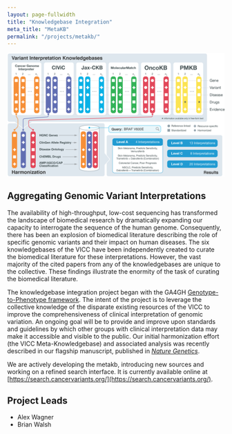 ```yaml
---
layout: page-fullwidth
title: "Knowledgebase Integration"
meta_title: "MetaKB"
permalink: "/projects/metakb/"
---
```


<img src="/assets/img/vicc_metakb.png">

## Aggregating Genomic Variant Interpretations
The availability of high-throughput, low-cost sequencing has transformed the landscape of biomedical research by dramatically expanding our capacity to interrogate the sequence of the human genome. Consequently, there has been an explosion of biomedical literature describing the role of specific genomic variants and their impact on human diseases.
The six knowledgebases of the VICC have been independently created to curate the biomedical literature for these interpretations. However, the vast majority of the cited papers from any of the knowledgebases are unique to the collective. These findings illustrate the enormity of the task of curating the biomedical literature.

The knowledgebase integration project began with the GA4GH [Genotype-to-Phenotype framework](http://ga4gh-schemas.readthedocs.io/en/latest/api/genotypephenotype.html). The intent of the project is to leverage the collective knowledge of the disparate existing resources of the VICC to improve the comprehensiveness of clinical interpretation of genomic variation. An ongoing goal will be to provide and improve upon standards and guidelines by which other groups with clinical interpretation data may make it accessible and visible to the public. Our initial harmonization effort (the VICC Meta-Knowledgebase) and associated analysis was recently described in our flagship manuscript, published in [*Nature Genetics*](https://www.nature.com/articles/s41588-020-0603-8).

We are actively developing the metakb, introducing new sources and working on a refined search interface. It is currently available online at [https://search.cancervariants.org/](https://search.cancervariants.org/).

## Project Leads

* Alex Wagner
* Brian Walsh